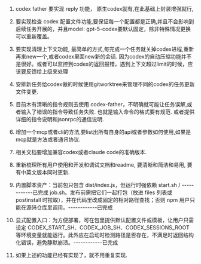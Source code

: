 1. codex father 要实现 reply 功能， 原生codex就有,在此基础上封装增强就行,

2. 要实现检查 codex 配置文件功能,要保证每一个配置都是正确,并且不会影响到后续任务开展的，并且model:
   gpt-5-codex要默认固定，除非特殊情况更换可以重新覆盖。

3. 要实现清理上下文功能, 最简单的方式,每完成一个任务就关掉codex进程,重新再来new一个,或者codex里面new新的会话. 因为codex的自动压缩功能并不是很好。或者可以监控到codex的返回报错，遇到上下文超过limit的时候，应该要反馈给上级来处理

4. 安排新任务给codex做的时候使用gitworktree来管理不同的codex的任务更新文件变更.

5. 目前木有清晰的指令规则去使用 codex-father，不明确就可能让任务误解,或者输入了错误的指令导致任务失败. 也就是输入命令的格式要有规范. 或者提供详细的指令说明和jsonrpc的通信说明.

6. 增加一个mcp或者cli的方法,要list出所有自身的api或者参数如何使用,如果是mcp就是方法或者通讯协议.
7. 相关文档要增加兼容codex或者claude code的准确版本.

8. 重新梳理所有用户使用和开发和调试文档和readme, 要清晰和简洁和易用, 要有中英文版本同时更新.

9. 内置脚本资产：当前包只包含 dist/index.js，但运行时强依赖 start.sh /
   ------------已完成 job.sh。发布前需把它们一起打包（放进 files 列表或 postinstall 时拉取），并在代码里改成固定的相对路径查找；否则 npm 用户只能在源码仓库里调用。------------已完成

10. 显式配置入口：为方便部署，可在包里提供默认配置文件或模板，让用户只需设定 CODEX_START_SH、CODEX_JOB_SH、CODEX_SESSIONS_ROOT 等环境变量就能运行。此外应在启动时检测路径是否存在，不满足时返回结构化错误，避免静默崩溃。------------已完成

11. 如果上述的功能已经有实现了，就不用重复实现.
